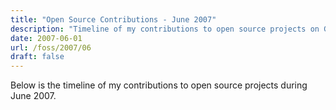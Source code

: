 ```yaml
---
title: "Open Source Contributions - June 2007"
description: "Timeline of my contributions to open source projects on GitHub during June 2007."
date: 2007-06-01
url: /foss/2007/06
draft: false
---
```


Below is the timeline of my contributions to open source projects during June 2007.

